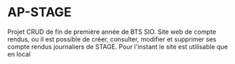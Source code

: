 # AP-STAGE
Projet CRUD de fin de première année de BTS SIO. Site web de compte rendus, ou il est possible de créer, consulter, modifier et supprimer ses compte rendus journaliers de STAGE. Pour l'instant le site est utilisable que en local
